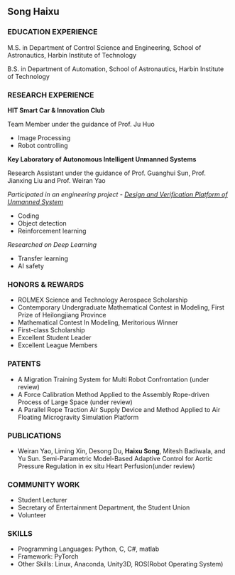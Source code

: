 ## Song Haixu

### EDUCATION EXPERIENCE

M.S. in Department of Control Science and Engineering, School of Astronautics, Harbin Institute of Technology

B.S. in Department of Automation, School of Astronautics, Harbin Institute of Technology

### RESEARCH EXPERIENCE

**HIT Smart Car & Innovation Club**

Team Member under the guidance of Prof. Ju Huo

* Image Processing
* Robot controlling

**Key Laboratory of Autonomous Intelligent Unmanned Systems**

Research Assistant under the guidance of Prof. Guanghui Sun, Prof. Jianxing Liu and Prof. Weiran Yao

_Participated in an engineering project - [Design and Verification Platform of Unmanned System](http://aius.hit.edu.cn/zzwrjqpt/list.htm)_

* Coding
* Object detection
* Reinforcement learning

_Researched on Deep Learning_

* Transfer learning
* AI safety

### HONORS & REWARDS

* ROLMEX Science and Technology Aerospace Scholarship
* Contemporary Undergraduate Mathematical Contest in Modeling, First Prize of Heilongjiang Province
* Mathematical Contest In Modeling, Meritorious Winner
* First-class Scholarship
* Excellent Student Leader
* Excellent League Members

### PATENTS

* A Migration Training System for Multi Robot Confrontation (under review)
* A Force Calibration Method Applied to the Assembly Rope-driven Process of Large Space (under review)
* A Parallel Rope Traction Air Supply Device and Method Applied to Air Floating Microgravity Simulation Platform

### PUBLICATIONS

* Weiran Yao, Liming Xin, Desong Du, **Haixu Song**, Mitesh Badiwala, and Yu Sun. Semi-Parametric Model-Based Adaptive Control for Aortic Pressure Regulation in ex situ Heart Perfusion(under review)

### COMMUNITY WORK

* Student Lecturer
* Secretary of Entertainment Department, the Student Union
* Volunteer

### SKILLS

* Programming Languages: Python, C, C#, matlab
* Framework: PyTorch
* Other Skills: Linux, Anaconda, Unity3D, ROS(Robot Operating System)
